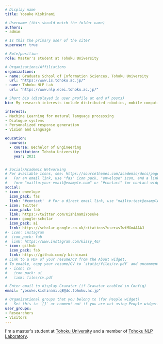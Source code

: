 ```yaml
---
# Display name
title: Yosuke Kishinami

# Username (this should match the folder name)
authors:
- admin

# Is this the primary user of the site?
superuser: true

# Role/position
role: Master's student at Tohoku University

# Organizations/Affiliations
organizations:
- name: Graduate School of Information Sciences, Tohoku University
  url: "https://www.is.tohoku.ac.jp/"
- name: Tohoku NLP Lab
  url: "https://www.nlp.ecei.tohoku.ac.jp/"

# Short bio (displayed in user profile at end of posts)
bio: My research interests include distributed robotics, mobile computing and programmable matter.

interests:
- Machine Learning for natural language processing
- Dialogue systems
- Personalized response generation
- Vision and Language

education:
  courses:
  - course: Bechelor of Engineering
    institution: Tohoku University
    year: 2021


# Social/Academic Networking
# For available icons, see: https://sourcethemes.com/academic/docs/page-builder/#icons
#   For an email link, use "fas" icon pack, "envelope" icon, and a link in the
#   form "mailto:your-email@example.com" or "#contact" for contact widget.
social:
- icon: envelope
  icon_pack: fas
  link: '#contact'  # For a direct email link, use "mailto:test@example.org".
- icon: twitter
  icon_pack: fab
  link: https://twitter.com/KishinamiYosuke
- icon: google-scholar
  icon_pack: ai
  link: https://scholar.google.co.uk/citations?user=sIwtMXoAAAAJ
#- icon: instagram
#  icon_pack: fab
#  link: https://www.instagram.com/kissy_46/
- icon: github
  icon_pack: fab
  link: https://github.com/y-kishinami
# Link to a PDF of your resume/CV from the About widget.
# To enable, copy your resume/CV to `static/files/cv.pdf` and uncomment the lines below.
# - icon: cv
#   icon_pack: ai
#   link: files/cv.pdf

# Enter email to display Gravatar (if Gravatar enabled in Config)
email: "yosuke.kishinami.q8@dc.tohoku.ac.jp"

# Organizational groups that you belong to (for People widget)
#   Set this to `[]` or comment out if you are not using People widget.
user_groups:
- Researchers
- Visitors
---
```


I'm a master's student at [Tohoku University](https://www.tohoku.ac.jp/japanese/) and a member of [Tohoku NLP Laboratory](https://www.nlp.ecei.tohoku.ac.jp/).
